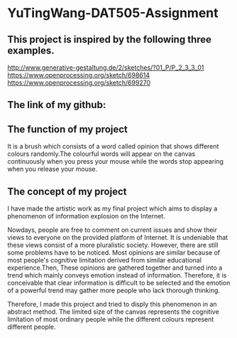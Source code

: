 # YuTingWang-DAT505-Assignment

## This project is inspired by the following three examples.
http://www.generative-gestaltung.de/2/sketches/?01_P/P_2_3_3_01
https://www.openprocessing.org/sketch/698614
https://www.openprocessing.org/sketch/699270

## The link of my github:

## The function of my project
It is a brush which consists of a word called opinion that shows different colours randomly.The colourful words will appear on the canvas continuously when you press your mouse while the words stop appearing when you release your mouse.

## The concept of my project
I have made the artistic work as my final project which aims to display a phenomenon of information explosion on the Internet.

Nowdays, people are free to comment on current issues and show their views to everyone on the provided platform of Internet. It is undeniable that these views consist of a more pluralistic society. However, there are still some problems have to be noticed. Most opinions are similar because of most people's cognitive limitation derived from similar educational experience.Then, These opinions are gathered together and turned into a trend which mainly conveys emotion instead of information. Therefore, it is conceivable that clear information is difficult to be selected and the emotion of a powerful trend may gather more people who lack thorough thinking.

Therefore, I made this project and tried to disply this phenomenon in an abstract method.
The limited size of the canvas represents the cognitive limitation of most ordinary people while the different colours represent different people.

